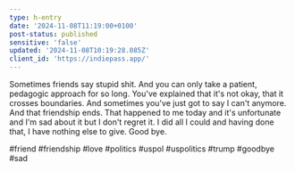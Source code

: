 ```yaml
---
type: h-entry
date: '2024-11-08T11:19:00+0100'
post-status: published
sensitive: 'false'
updated: '2024-11-08T10:19:28.085Z'
client_id: 'https://indiepass.app/'
---
```

Sometimes friends say stupid shit. And you can only take a patient, pedagogic approach for so long. You've explained that it's not okay, that it crosses boundaries. And sometimes you've just got to say I can't anymore. And that friendship ends. That happened to me today and it's unfortunate and I'm sad about it but I don't regret it. I did all I could and having done that, I have nothing else to give. Good bye. 

#friend #friendship #love #politics #uspol #uspolitics #trump #goodbye #sad
